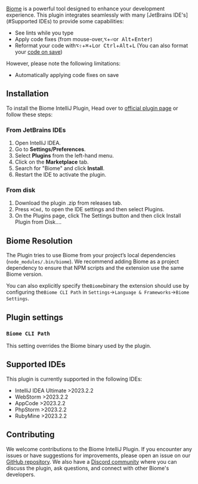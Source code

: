 [Biome](https://biomejs.dev/) is a powerful tool designed to enhance your development experience. This plugin integrates
seamlessly with many [JetBrains IDE's](#Supported IDEs) to provide some capabilities:

- See lints while you type
- Apply code fixes (from mouse-over,<kbd title="Option">⌥</kbd>+<kbd  title="Enter">⏎</kbd>or<kbd title="Alt">
  Alt</kbd>+<kbd title="Enter">Enter</kbd>)
- Reformat your code with<kbd>⌥⇧</kbd>+<kbd title="Cmd">⌘</kbd>+<kbd  title="L">L</kbd>or<kbd title="Ctrl">
  Ctrl</kbd>+<kbd title="Alt">Alt</kbd>+<kbd  title="L">L</kbd> (You can also format
  your [code on save](https://www.jetbrains.com/help/webstorm/reformat-and-rearrange-code.html#reformat-on-save))

However, please note the following limitations:

- Automatically applying code fixes on save

## Installation

To install the Biome IntelliJ Plugin, Head over
to [official plugin page](https://plugins.jetbrains.com/plugin/22761-biome) or follow these steps:

### From JetBrains IDEs

1. Open IntelliJ IDEA.
2. Go to **Settings/Preferences**.
3. Select **Plugins** from the left-hand menu.
4. Click on the **Marketplace** tab.
5. Search for "Biome" and click **Install**.
6. Restart the IDE to activate the plugin.

### From disk

1. Download the plugin .zip from releases tab.
2. Press `⌘Сmd,` to open the IDE settings and then select Plugins.
3. On the Plugins page, click The Settings button and then click Install Plugin from Disk….

## Biome Resolution

The Plugin tries to use Biome from your project’s local dependencies (`node_modules/.bin/biome`). We recommend adding
Biome as a project dependency to ensure that NPM scripts and the extension use the same Biome version.

You can also explicitly specify the`Biome`binary the extension should use by configuring the`Biome CLI Path`
in `Settings`->`Language & Frameworks`->`Biome Settings`.

## Plugin settings

### `Biome CLI Path`

This setting overrides the Biome binary used by the plugin.

## Supported IDEs

This plugin is currently supported in the following IDEs:

- IntelliJ IDEA Ultimate >2023.2.2
- WebStorm >2023.2.2
- AppCode >2023.2.2
- PhpStorm >2023.2.2
- RubyMine >2023.2.2

## Contributing

We welcome contributions to the Biome IntelliJ Plugin. If you encounter any issues or have suggestions for improvements,
please open an issue on our [GitHub repository](https://github.com/biomejs/biome/issues/new/choose). We also have
a [Discord community](https://discord.gg/BypW39g6Yc) where you can discuss the plugin, ask questions, and connect with
other Biome's developers.
